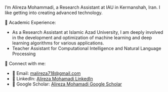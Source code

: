 I’m Alireza Mohammadi, a Research Assistant at IAU in Kermanshah, Iran. I like getting into creating advanced technology.

💼 Academic Experience:
   - As a Research Assistant at Islamic Azad University, I am deeply involved in the development and optimization of machine learning and deep learning algorithms for various applications.
   - Teacher Assistant for Computational Intelligence and Natural Language Processing

🔗 Connect with me:
   - 📧 Email: malireza718@gmail.com
   - 🔗 LinkedIn: [Alireza Mohamadi LinkedIn](https://www.linkedin.com/in/alireza-mohamadi-ml/)
   - 🔗 Google Scholar: [Alireza Mohamadi Google Scholar](https://scholar.google.com/citations?user=YourProfileID)
